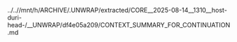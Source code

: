 ../..//mnt/h/ARCHIVE/.UNWRAP/extracted/CORE__2025-08-14__1310__host-duri-head-/__UNWRAP/df4e05a209/CONTEXT_SUMMARY_FOR_CONTINUATION.md